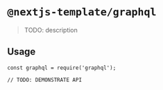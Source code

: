 # `@nextjs-template/graphql`

> TODO: description

## Usage

```
const graphql = require('graphql');

// TODO: DEMONSTRATE API
```
